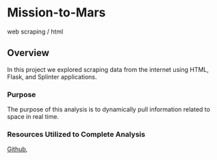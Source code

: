 # Mission-to-Mars
web scraping / html

## Overview
In this project we explored scraping data from the internet using HTML, Flask, and Splinter applications.

### Purpose
The purpose of this analysis is to dynamically pull information related to space in real time.

### Resources Utilized to Complete Analysis
[Github](https://github.com/jtspingler/mission-to-mars), 

